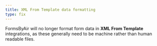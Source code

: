 ```yaml
---
title: XML From Template data formatting
type: fix
---
```


FormsByAir will no longer format form data in **XML From Template** integrations, as these generally need to be machine rather than human readable files.